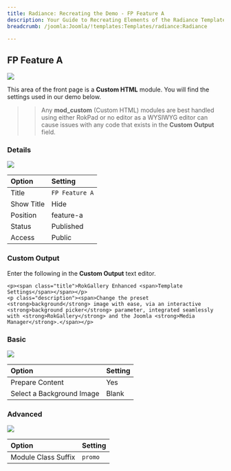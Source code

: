 ```yaml
---
title: Radiance: Recreating the Demo - FP Feature A
description: Your Guide to Recreating Elements of the Radiance Template for Joomla
breadcrumb: /joomla:Joomla/!templates:Templates/radiance:Radiance

---
```


FP Feature A
-----

![][demo]

This area of the front page is a **Custom HTML** module. You will find the settings used in our demo below.

>> Any **mod_custom** (Custom HTML) modules are best handled using either RokPad or no editor as a WYSIWYG editor can cause issues with any code that exists in the **Custom Output** field.

### Details

![][demo2]

| Option     | Setting            |  
| :--------- | :----------------- |  
| Title      | `FP Feature A`     |  
| Show Title | Hide               |  
| Position   | feature-a          |  
| Status     | Published          |  
| Access     | Public             |  

### Custom Output

Enter the following in the **Custom Output** text editor.

~~~
<p><span class="title">RokGallery Enhanced <span>Template Settings</span></span></p>
<p class="description"><span>Change the preset <strong>background</strong> image with ease, via an interactive <strong>background picker</strong> parameter, integrated seamlessly with <strong>RokGallery</strong> and the Joomla <strong>Media Manager</strong>.</span></p>
~~~

### Basic

![][demo3]

| Option                    | Setting |  
| :------------------------ | :------ |  
| Prepare Content           | Yes     |  
| Select a Background Image | Blank   |

### Advanced

![][demo4]

| Option              | Setting  |  
| :------------------ | :------- |  
| Module Class Suffix | `promo`  |  

[demo]: assets/demo_1.jpeg
[demo2]: assets/featurea_1.jpeg
[demo3]: assets/featurea_2.jpeg
[demo4]: assets/featurea_3.jpeg